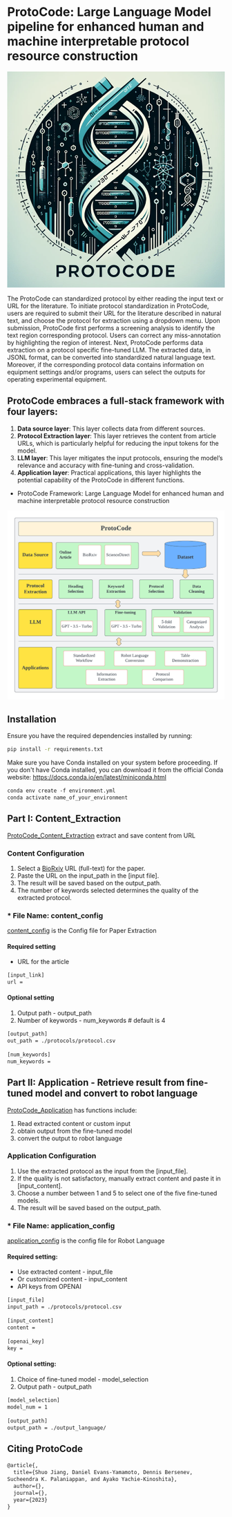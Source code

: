 # ProtoCode: Large Language Model pipeline for enhanced human and machine interpretable protocol resource construction

![Framework of ProtoCode](https://github.com/leisuzz/ProtoCode/blob/main/figs/protocode_cover.png)

The ProtoCode can standardized protocol by either reading the input text or URL for the literature.
To initiate protocol standardization in ProtoCode, users are required to submit their URL for the literature described in natural text, and choose the protocol for extraction using a dropdown menu. Upon submission, ProtoCode first performs a screening analysis to identify the text region corresponding protocol. Users can correct any miss-annotation by highlighting the region of interest. Next, ProtoCode performs data extraction on a protocol specific fine-tuned LLM. The extracted data, in JSONL format, can be converted into standardized natural language text. Moreover, if the corresponding protocol data contains information on equipment settings and/or programs, users can select the outputs for operating experimental equipment.

## ProtoCode embraces a full-stack framework with four layers:

1. **Data source layer**: This layer collects data from different sources.
2. **Protocol Extraction layer**: This layer retrieves the content from article URLs, which is particularly helpful for reducing the input tokens for the model.
3. **LLM layer**: This layer mitigates the input protocols, ensuring the model’s relevance and accuracy with fine-tuning and cross-validation.
4. **Application layer**: Practical applications, this layer highlights the potential capability of the ProtoCode in different functions.

* ProtoCode Framework: Large Language Model for enhanced human and machine interpretable protocol resource construction

![Framework of ProtoCode](https://github.com/leisuzz/ProtoCode/blob/main/figs/Framework.png)

## Installation

Ensure you have the required dependencies installed by running:

```bash
pip install -r requirements.txt
```

Make sure you have Conda installed on your system before proceeding. If you don't have Conda installed, you can download it from the official Conda website: https://docs.conda.io/en/latest/miniconda.html
```Navigate to the directory containing your environment.yml file using the terminal or command prompt.
conda env create -f environment.yml
conda activate name_of_your_environment
```

## Part I: Content_Extraction

[ProtoCode_Content_Extraction](https://github.com/leisuzz/ProtoCode/blob/main/ProtoCode_Content_Extraction.ipynb) extract and save content from URL

### Content Configuration

1. Select a [BioRxiv](https://www.biorxiv.org/) URL (full-text) for the paper.
2. Paste the URL on the input_path in the [input file].
3. The result will be saved based on the output_path.
4. The number of keywords selected determines the quality of the extracted protocol.

### * File Name: content_config

[content_config](https://github.com/leisuzz/ProtoCode/blob/main/content_config.ini) is the Config file for Paper Extraction

#### Required setting

* URL for the article
```
[input_link]
url = 
```

#### Optional setting

1. Output path - output_path
2. Number of keywords - num_keywords # default is 4

```
[output_path]
out_path = ./protocols/protocol.csv

[num_keywords]
num_keywords = 
```

## Part II: Application - Retrieve result from fine-tuned model and convert to robot language

[ProtoCode_Application](https://github.com/leisuzz/ProtoCode/blob/main/ProtoCode_Application.ipynb) has functions include:
1. Read extracted content or custom input
2. obtain output from the fine-tuned model
3. convert the output to robot language

### Application Configuration

1. Use the extracted protocol as the input from the [input_file].
2. If the quality is not satisfactory, manually extract content and paste it in [input_content].
3. Choose a number between 1 and 5 to select one of the five fine-tuned models.
4. The result will be saved based on the output_path.

### * File Name: application_config

[application_config](https://github.com/leisuzz/ProtoCode/blob/main/application_config.ini) is the config file for Robot Language

#### Required setting:

* Use extracted content - input_file
* Or customized content - input_content
* API keys from OPENAI

```
[input_file]
input_path = ./protocols/protocol.csv

[input_content]
content =

[openai_key]
key =
```

#### Optional setting:

1. Choice of fine-tuned model - model_selection
2. Output path - output_path

```
[model_selection]
model_num = 1

[output_path]
output_path = ./output_language/
```

## Citing ProtoCode

```
@article{,
  title={Shuo Jiang, Daniel Evans-Yamamoto, Dennis Bersenev, Sucheendra K. Palaniappan, and Ayako Yachie-Kinoshita},
  author={},
  journal={},
  year={2023}
}
```




